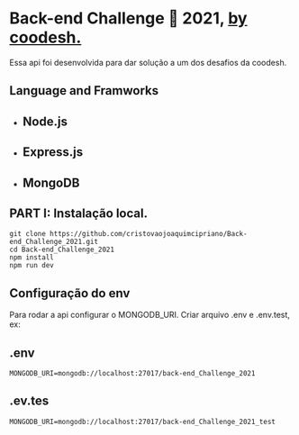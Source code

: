 # Back-end Challenge 🏅 2021, [by coodesh.](https://lab.coodesh.com/public-challenges/back-end-challenge-2021)

Essa api foi desenvolvida para dar solução a um dos desafios da coodesh.

## Language and Framworks

- ## Node.js
- ## Express.js
- ## MongoDB

## PART I: Instalação local.

```
git clone https://github.com/cristovaojoaquimcipriano/Back-end_Challenge_2021.git
cd Back-end_Challenge_2021
npm install
npm run dev
```

## Configuração do env

Para rodar a api configurar o MONGODB_URI.
Criar arquivo .env e .env.test, ex:

## .env

```
MONGODB_URI=mongodb://localhost:27017/back-end_Challenge_2021
```

## .ev.tes

```
MONGODB_URI=mongodb://localhost:27017/back-end_Challenge_2021_test
```

